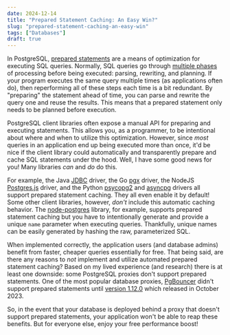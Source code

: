 ```yaml
---
date: 2024-12-14
title: "Prepared Statement Caching: An Easy Win?"
slug: "prepared-statement-caching-an-easy-win"
tags: ["Databases"]
draft: true
---
```


In PostgreSQL, [prepared statements](https://www.postgresql.org/docs/current/sql-prepare.html) are a means of optimization for executing SQL queries.
Normally, SQL queries go through [multiple phases](https://www.postgresql.org/docs/current/query-path.html) of processing before being executed: parsing, rewriting, and planning.
If your program executes the same query multiple times (as applications often do), then reperforming all of these steps each time is a bit redundant.
By "preparing" the statement ahead of time, you can parse and rewrite the query one and reuse the results.
This means that a prepared statement only needs to be planned before execution.

PostgreSQL client libraries often expose a manual API for preparing and executing statements.
This allows you, as a programmer, to be intentional about where and when to utilize this optimization.
However, since _most_ queries in an application end up being executed more than once, it'd be nice if the client library could automatically and transparently prepare and cache SQL statements under the hood.
Well, I have some good news for you!
Many libraries _can_ and _do_ do this.

For example, the Java [JDBC](https://jdbc.postgresql.org/documentation/server-prepare/#activation) driver, the Go [pgx](https://github.com/jackc/pgx/wiki/Automatic-Prepared-Statement-Caching) driver, the NodeJS [Postgres.js](https://github.com/porsager/postgres?tab=readme-ov-file#prepared-statements) driver, and the Python [psycopg2](https://www.psycopg.org/psycopg3/docs/advanced/prepare.html) and [asyncpg](https://magicstack.github.io/asyncpg/current/api/index.html#prepared-statements) drivers all support prepared statement caching.
They all even enable it by default!
Some other client libraries, however, _don't_ include this automatic caching behavior.
The [node-postgres](https://node-postgres.com/features/queries#prepared-statements) library, for example, supports prepared statement caching but you have to intentionally generate and provide a unique `name` parameter when executing queries.
Thankfully, unique names can be easily generated by hashing the raw, parameterized SQL.

When implemented correctly, the application users (and database admins) benefit from faster, cheaper queries essentially for free.
That being said, are there any reasons to _not_ implement and utilize automated prepared statement caching?
Based on my lived experience (and research) there is at least one downside: some PostgreSQL proxies don't support prepared statements.
One of the most popular database proxies, [PgBouncer](https://www.pgbouncer.org/) didn't support prepared statements until [version 1.12.0](https://www.postgresql.org/about/news/pgbouncer-1210-released-now-with-prepared-statements-2735/) which released in October 2023.

So, in the event that your database is deployed behind a proxy that doesn't support prepared statements, your application won't be able to reap these benefits.
But for everyone else, enjoy your free performance boost!

